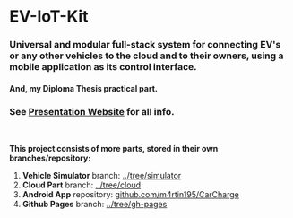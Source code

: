 # EV-IoT-Kit
### Universal and modular full-stack system for connecting EV's or any other vehicles to the cloud and to their owners, using a mobile application as its control interface.
#### And, my Diploma Thesis practical part.
### See [Presentation Website](https://m4rtin195.github.io/EV-IoT-Kit/) for all info.
<br>

**This project consists of more parts, stored in their own branches/repository:**
1. **Vehicle Simulator** branch: [../tree/simulator](../../tree/simulator)  
2. **Cloud Part** branch: [../tree/cloud](../../tree/cloud)  
3. **Android App** repository: [github.com/m4rtin195/CarCharge](https://github.com/m4rtin195/CarCharge)  
4. **Github Pages** branch: [../tree/gh-pages](../../tree/gh-pages)  

